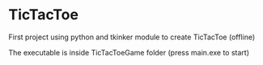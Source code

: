 # TicTacToe
First project using python and tkinker module to create TicTacToe (offline) 

The executable is inside TicTacToeGame folder (press main.exe to start)
